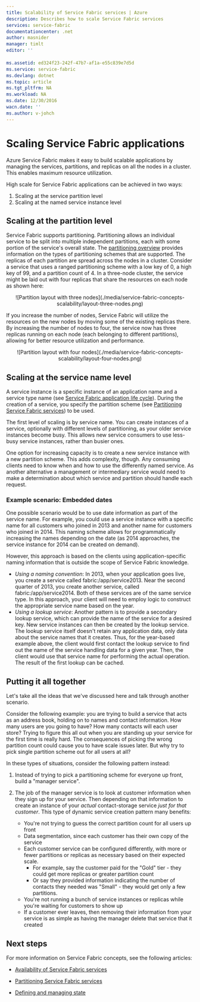 ```yaml
---
title: Scalability of Service Fabric services | Azure
description: Describes how to scale Service Fabric services
services: service-fabric
documentationcenter: .net
author: masnider
manager: timlt
editor: ''

ms.assetid: ed324f23-242f-47b7-af1a-e55c839e7d5d
ms.service: service-fabric
ms.devlang: dotnet
ms.topic: article
ms.tgt_pltfrm: NA
ms.workload: NA
ms.date: 12/30/2016
wacn.date: ''
ms.author: v-johch
---
```


# Scaling Service Fabric applications
Azure Service Fabric makes it easy to build scalable applications by managing the services, partitions, and replicas on all the nodes in a cluster. This enables maximum resource utilization.

High scale for Service Fabric applications can be achieved in two ways:

1. Scaling at the service partition level
2. Scaling at the named service instance level

## Scaling at the partition level
Service Fabric supports partitioning. Partitioning allows an individual service to be split into multiple independent partitions, each with some portion of the service's overall state. The [partitioning overview](service-fabric-concepts-partitioning.md) provides information on the types of partitioning schemes that are supported. The replicas of each partition are spread across the nodes in a cluster. Consider a service that uses a ranged partitioning scheme with a low key of 0, a high key of 99, and a partition count of 4. In a three-node cluster, the service might be laid out with four replicas that share the resources on each node as shown here:

<center>
![Partition layout with three nodes](./media/service-fabric-concepts-scalability/layout-three-nodes.png)
</center>

If you increase the number of nodes, Service Fabric will utilize the resources on the new nodes by moving some of the existing replicas there. By increasing the number of nodes to four, the service now has three replicas running on each node (each belonging to different partitions), allowing for better resource utilization and performance.

<center>
![Partition layout with four nodes](./media/service-fabric-concepts-scalability/layout-four-nodes.png)
</center>

## Scaling at the service name level
A service instance is a specific instance of an application name and a service type name (see [Service Fabric application life cycle](./service-fabric-application-lifecycle.md)). During the creation of a service, you specify the partition scheme (see [Partitioning Service Fabric services](./service-fabric-concepts-partitioning.md)) to be used.

The first level of scaling is by service name. You can create instances of a service, optionally with different levels of partitioning, as your older service instances become busy. This allows new service consumers to use less-busy service instances, rather than busier ones.

One option for increasing capacity is to create a new service instance with a new partition scheme. This adds complexity, though. Any consuming clients need to know when and how to use the differently named service. As another alternative a management or intermediary service would need to make a determination about which service and partition should handle each request.

### Example scenario: Embedded dates
One possible scenario would be to use date information as part of the service name. For example, you could use a service instance with a specific name for all customers who joined in 2013 and another name for customers who joined in 2014. This naming scheme allows for programmatically increasing the names depending on the date (as 2014 approaches, the service instance for 2014 can be created on demand).

However, this approach is based on the clients using application-specific naming information that is outside the scope of Service Fabric knowledge.

* *Using a naming convention*: In 2013, when your application goes live, you create a service called fabric:/app/service2013. Near the second quarter of 2013, you create another service, called fabric:/app/service2014. Both of these services are of the same service type. In this approach, your client will need to employ logic to construct the appropriate service name based on the year.
* *Using a lookup service*: Another pattern is to provide a secondary lookup service, which can provide the name of the service for a desired key. New service instances can then be created by the lookup service. The lookup service itself doesn't retain any application data, only data about the service names that it creates. Thus, for the year-based example above, the client would first contact the lookup service to find out the name of the service handling data for a given year. Then, the client would use that service name for performing the actual operation. The result of the first lookup can be cached.

## Putting it all together
Let's take all the ideas that we've discussed here and talk through another scenario.

Consider the following example: you are trying to build a service that acts as an address book, holding on to names and contact information. How many users are you going to have? How many contacts will each user store? Trying to figure this all out when you are standing up your service for the first time is really hard. The consequences of picking the wrong partition count could cause you to have scale issues later. But why try to pick single partition scheme out for all users at all?

In these types of situations, consider the following pattern instead:
1. Instead of trying to pick a partitioning scheme for everyone up front, build a "manager service".
2. The job of the manager service is to look at customer information when they sign up for your service. Then depending on that information to create an instance of your _actual_ contact-storage service _just for that customer_. This type of dynamic service creation pattern many benefits:

    * You're not trying to guess the correct partition count for all users up front
    * Data segmentation, since each customer has their own copy of the service
    * Each customer service can be configured differently, with more or fewer partitions or replicas as necessary based on their expected scale.
      * For example, say the customer paid for the "Gold" tier - they could get more replicas or greater partition count
      * Or say they provided information indicating the number of contacts they needed was "Small" - they would get only a few partitions.
    * You're not running a bunch of service instances or replicas while you're waiting for customers to show up
    * If a customer ever leaves, then removing their information from your service is as simple as having the manager delete that service that it created

## Next steps
For more information on Service Fabric concepts, see the following articles:

- [Availability of Service Fabric services](./service-fabric-availability-services.md)

- [Partitioning Service Fabric services](./service-fabric-concepts-partitioning.md)

- [Defining and managing state](./service-fabric-concepts-state.md)